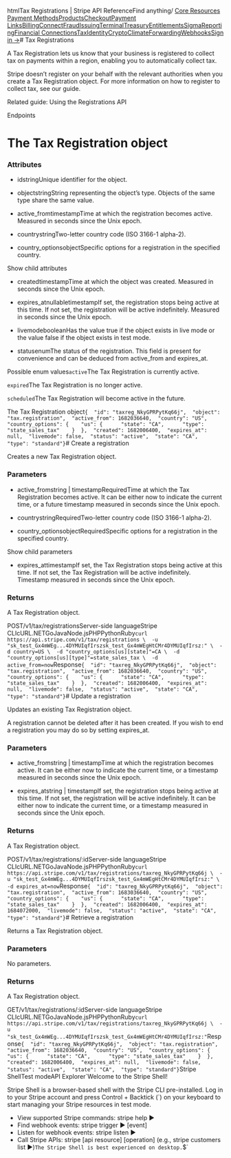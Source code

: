 htmlTax Registrations | Stripe API Reference[](/api)Find anything/
[Core Resources](#)
[Payment Methods](#)[Products](#)[Checkout](#)[Payment Links](#)[Billing](#)[Connect](#)[Fraud](#)[Issuing](#)[Terminal](#)[Treasury](#)[Entitlements](#)[Sigma](#)[Reporting](#)[Financial Connections](#)[Tax](#)[Identity](#)[Crypto](#)[Climate](#)[Forwarding](#)[Webhooks](#)[Sign in →](https://dashboard.stripe.com/login)# Tax Registrations

A Tax Registration lets us know that your business is registered to collect tax on payments within a region, enabling you to automatically collect tax.

Stripe doesn’t register on your behalf with the relevant authorities when you create a Tax Registration object. For more information on how to register to collect tax, see our guide.

Related guide: Using the Registrations API

Endpoints
# The Tax Registration object

### Attributes

- idstringUnique identifier for the object.


- objectstringString representing the object’s type. Objects of the same type share the same value.


- active_fromtimestampTime at which the registration becomes active. Measured in seconds since the Unix epoch.


- countrystringTwo-letter country code (ISO 3166-1 alpha-2).


- country_optionsobjectSpecific options for a registration in the specified country.

Show child attributes
- createdtimestampTime at which the object was created. Measured in seconds since the Unix epoch.


- expires_atnullabletimestampIf set, the registration stops being active at this time. If not set, the registration will be active indefinitely. Measured in seconds since the Unix epoch.


- livemodebooleanHas the value true if the object exists in live mode or the value false if the object exists in test mode.


- statusenumThe status of the registration. This field is present for convenience and can be deduced from active_from and expires_at.

Possible enum values`active`The Tax Registration is currently active.

`expired`The Tax Registration is no longer active.

`scheduled`The Tax Registration will become active in the future.



The Tax Registration object`{  "id": "taxreg_NkyGPRPytKq66j",  "object": "tax.registration",  "active_from": 1682036640,  "country": "US",  "country_options": {    "us": {      "state": "CA",      "type": "state_sales_tax"    }  },  "created": 1682006400,  "expires_at": null,  "livemode": false,  "status": "active",  "state": "CA",  "type": "standard"}`# Create a registration

Creates a new Tax Registration object.

### Parameters

- active_fromstring | timestampRequiredTime at which the Tax Registration becomes active. It can be either now to indicate the current time, or a future timestamp measured in seconds since the Unix epoch.


- countrystringRequiredTwo-letter country code (ISO 3166-1 alpha-2).


- country_optionsobjectRequiredSpecific options for a registration in the specified country.

Show child parameters
- expires_attimestampIf set, the Tax Registration stops being active at this time. If not set, the Tax Registration will be active indefinitely. Timestamp measured in seconds since the Unix epoch.



### Returns

A Tax Registration object.

POST/v1/tax/registrationsServer-side languageStripe CLIcURL.NETGoJavaNode.jsPHPPythonRuby[](#)[](#)`curl https://api.stripe.com/v1/tax/registrations \  -u "sk_test_Gx4mWEg...4DYMUIqfIrszsk_test_Gx4mWEgHtCMr4DYMUIqfIrsz:" \  -d country=US \  -d "country_options[us][state]"=CA \  -d "country_options[us][type]"=state_sales_tax \  -d active_from=now`Response`{  "id": "taxreg_NkyGPRPytKq66j",  "object": "tax.registration",  "active_from": 1682036640,  "country": "US",  "country_options": {    "us": {      "state": "CA",      "type": "state_sales_tax"    }  },  "created": 1682006400,  "expires_at": null,  "livemode": false,  "status": "active",  "state": "CA",  "type": "standard"}`# Update a registration

Updates an existing Tax Registration object.

A registration cannot be deleted after it has been created. If you wish to end a registration you may do so by setting expires_at.

### Parameters

- active_fromstring | timestampTime at which the registration becomes active. It can be either now to indicate the current time, or a timestamp measured in seconds since the Unix epoch.


- expires_atstring | timestampIf set, the registration stops being active at this time. If not set, the registration will be active indefinitely. It can be either now to indicate the current time, or a timestamp measured in seconds since the Unix epoch.



### Returns

A Tax Registration object.

POST/v1/tax/registrations/:idServer-side languageStripe CLIcURL.NETGoJavaNode.jsPHPPythonRuby[](#)[](#)`curl https://api.stripe.com/v1/tax/registrations/taxreg_NkyGPRPytKq66j \  -u "sk_test_Gx4mWEg...4DYMUIqfIrszsk_test_Gx4mWEgHtCMr4DYMUIqfIrsz:" \  -d expires_at=now`Response`{  "id": "taxreg_NkyGPRPytKq66j",  "object": "tax.registration",  "active_from": 1683036640,  "country": "US",  "country_options": {    "us": {      "state": "CA",      "type": "state_sales_tax"    }  },  "created": 1682006400,  "expires_at": 1684072000,  "livemode": false,  "status": "active",  "state": "CA",  "type": "standard"}`# Retrieve a registration

Returns a Tax Registration object.

### Parameters

No parameters.

### Returns

A Tax Registration object.

GET/v1/tax/registrations/:idServer-side languageStripe CLIcURL.NETGoJavaNode.jsPHPPythonRuby[](#)[](#)`curl https://api.stripe.com/v1/tax/registrations/taxreg_NkyGPRPytKq66j \  -u "sk_test_Gx4mWEg...4DYMUIqfIrszsk_test_Gx4mWEgHtCMr4DYMUIqfIrsz:"`Response`{  "id": "taxreg_NkyGPRPytKq66j",  "object": "tax.registration",  "active_from": 1682036640,  "country": "US",  "country_options": {    "us": {      "state": "CA",      "type": "state_sales_tax"    }  },  "created": 1682006400,  "expires_at": null,  "livemode": false,  "status": "active",  "state": "CA",  "type": "standard"}`Stripe ShellTest modeAPI Explorer[](https://stripe.com/docs/stripe-cli#install)`Welcome to the Stripe Shell!

Stripe Shell is a browser-based shell with the Stripe CLI pre-installed. Log in to your
Stripe account and press Control + Backtick (`) on your keyboard to start managing your Stripe
resources in test mode.

- View supported Stripe commands: stripe help ▶️
- Find webhook events: stripe trigger ▶️ [event]
- Listen for webhook events: stripe listen ▶
- Call Stripe APIs: stripe [api resource] [operation] (e.g., stripe customers list ▶️)`The Stripe Shell is best experienced on desktop.`$`